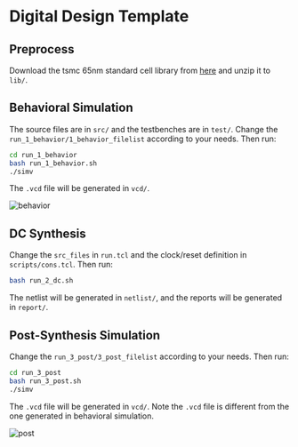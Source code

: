 # Digital Design Template

## Preprocess

Download the tsmc 65nm standard cell library from [here](https://cloud.tsinghua.edu.cn/f/f3e4d88661224af098db/?dl=1) and unzip it to `lib/`.

## Behavioral Simulation

The source files are in `src/` and the testbenches are in `test/`. Change the `run_1_behavior/1_behavior_filelist` according to your needs. Then run:

```bash
cd run_1_behavior
bash run_1_behavior.sh
./simv
```

The `.vcd` file will be generated in `vcd/`.

![behavior](https://s2.loli.net/2023/11/23/AWPSQ7ErBaNxsob.png)

## DC Synthesis

Change the `src_files` in `run.tcl` and the clock/reset definition in `scripts/cons.tcl`. Then run:

```bash
bash run_2_dc.sh
```

The netlist will be generated in `netlist/`, and the reports will be generated in `report/`.

## Post-Synthesis Simulation

Change the `run_3_post/3_post_filelist` according to your needs. Then run:

```bash
cd run_3_post
bash run_3_post.sh
./simv
```

The `.vcd` file will be generated in `vcd/`. Note the `.vcd` file is different from the one generated in behavioral simulation.

![post](https://s2.loli.net/2023/11/23/nGh2muBvArWVPbs.png)